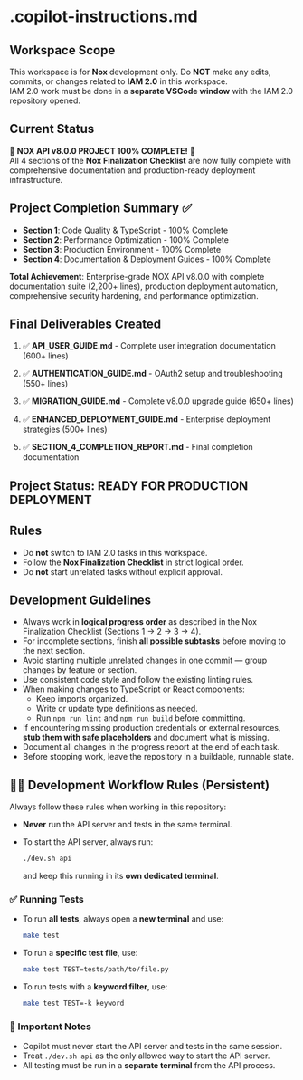 # .copilot-instructions.md


## Workspace Scope
This workspace is for **Nox** development only. Do **NOT** make any edits, commits, or changes related to **IAM 2.0** in this workspace.  
IAM 2.0 work must be done in a **separate VSCode window** with the IAM 2.0 repository opened.


## Current Status
🎉 **NOX API v8.0.0 PROJECT 100% COMPLETE!** 🎉  
All 4 sections of the **Nox Finalization Checklist** are now fully complete with comprehensive documentation and production-ready deployment infrastructure.


## Project Completion Summary ✅
- **Section 1**: Code Quality & TypeScript - 100% Complete
- **Section 2**: Performance Optimization - 100% Complete  
- **Section 3**: Production Environment - 100% Complete
- **Section 4**: Documentation & Deployment Guides - 100% Complete

**Total Achievement**: Enterprise-grade NOX API v8.0.0 with complete documentation suite (2,200+ lines), production deployment automation, comprehensive security hardening, and performance optimization.


## Final Deliverables Created

1. ✅ **API_USER_GUIDE.md** - Complete user integration documentation (600+ lines)

2. ✅ **AUTHENTICATION_GUIDE.md** - OAuth2 setup and troubleshooting (550+ lines)

3. ✅ **MIGRATION_GUIDE.md** - Complete v8.0.0 upgrade guide (650+ lines)

4. ✅ **ENHANCED_DEPLOYMENT_GUIDE.md** - Enterprise deployment strategies (500+ lines)

5. ✅ **SECTION_4_COMPLETION_REPORT.md** - Final completion documentation


## Project Status: READY FOR PRODUCTION DEPLOYMENT


## Rules
- Do **not** switch to IAM 2.0 tasks in this workspace.  
- Follow the **Nox Finalization Checklist** in strict logical order.  
- Do **not** start unrelated tasks without explicit approval.


## Development Guidelines

- Always work in **logical progress order** as described in the Nox Finalization Checklist (Sections 1 → 2 → 3 → 4).
- For incomplete sections, finish **all possible subtasks** before moving to the next section.
- Avoid starting multiple unrelated changes in one commit — group changes by feature or section.
- Use consistent code style and follow the existing linting rules.
- When making changes to TypeScript or React components:
  - Keep imports organized.
  - Write or update type definitions as needed.
  - Run `npm run lint` and `npm run build` before committing.
- If encountering missing production credentials or external resources, **stub them with safe placeholders** and document what is missing.
- Document all changes in the progress report at the end of each task.
- Before stopping work, leave the repository in a buildable, runnable state.

## 🧑‍💻 Development Workflow Rules (Persistent)

Always follow these rules when working in this repository:

* **Never** run the API server and tests in the same terminal.
* To start the API server, always run:

  ```bash
  ./dev.sh api
  ```

  and keep this running in its **own dedicated terminal**.

### ✅ Running Tests

* To run **all tests**, always open a **new terminal** and use:

  ```bash
  make test
  ```

* To run a **specific test file**, use:

  ```bash
  make test TEST=tests/path/to/file.py
  ```

* To run tests with a **keyword filter**, use:

  ```bash
  make test TEST=-k keyword
  ```

### 📌 Important Notes

* Copilot must never start the API server and tests in the same session.
* Treat `./dev.sh api` as the only allowed way to start the API server.
* All testing must be run in a **separate terminal** from the API process.
